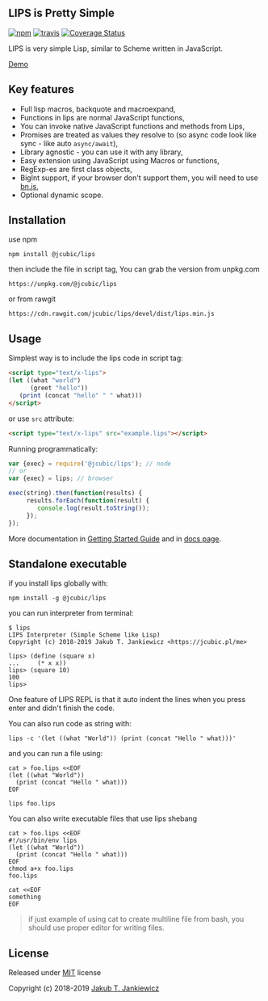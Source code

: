 ## LIPS is Pretty Simple

[![npm](https://img.shields.io/badge/npm-0.18.1-blue.svg)](https://www.npmjs.com/package/@jcubic/lips)
[![travis](https://travis-ci.org/jcubic/lips.svg?branch=master&e396d21737a13751d80485bdf928fa5c5868ba10)](https://travis-ci.org/jcubic/lips)
[![Coverage Status](https://coveralls.io/repos/github/jcubic/lips/badge.svg?branch=master&8710db161df0ca3500520bda08815b5e)](https://coveralls.io/github/jcubic/lips?branch=master)


LIPS is very simple Lisp, similar to Scheme written in JavaScript.

[Demo](https://jcubic.github.io/lips/#demo)

## Key features

* Full lisp macros, backquote and macroexpand,
* Functions in lips are normal JavaScript functions,
* You can invoke native JavaScript functions and methods from Lips,
* Promises are treated as values they resolve to (so async code look like sync - like auto `async/await`),
* Library agnostic - you can use it with any library,
* Easy extension using JavaScript using Macros or functions,
* RegExp-es are first class objects,
* BigInt support, if your browser don't support them, you will need to use [bn.js](https://github.com/indutny/bn.js/),
* Optional dynamic scope.

## Installation

use npm

```
npm install @jcubic/lips
```

then include the file in script tag, You can grab the version from unpkg.com

```
https://unpkg.com/@jcubic/lips
```

or from rawgit

```
https://cdn.rawgit.com/jcubic/lips/devel/dist/lips.min.js
```

## Usage


Simplest way is to include the lips code in script tag:

```html
<script type="text/x-lips">
(let ((what "world")
      (greet "hello"))
   (print (concat "hello" " " what)))
</script>
```

or use `src` attribute:

```html
<script type="text/x-lips" src="example.lips"></script>
```

Running programmatically:

```javascript
var {exec} = require('@jcubic/lips'); // node
// or
var {exec} = lips; // browser

exec(string).then(function(results) {
     results.forEach(function(result) {
        console.log(result.toString());
     });
});
```

More documentation in [Getting Started Guide](https://github.com/jcubic/lips/wiki/Getting-Started) and
in [docs page](https://jcubic.github.io/lips/docs.html).

## Standalone executable

if you install lips globally with:

```
npm install -g @jcubic/lips
```

you can run interpreter from terminal:

```
$ lips
LIPS Interpreter (Simple Scheme like Lisp)
Copyright (c) 2018-2019 Jakub T. Jankiewicz <https://jcubic.pl/me>

lips> (define (square x)
...     (* x x))
lips> (square 10)
100
lips>
```

One feature of LIPS REPL is that it auto indent the lines when you press enter and didn't finish the code.

You can also run code as string with:

```
lips -c '(let ((what "World")) (print (concat "Hello " what)))'
```

and you can run a file using:

```
cat > foo.lips <<EOF
(let ((what "World"))
  (print (concat "Hello " what)))
EOF

lips foo.lips
```

You can also write executable files that use lips shebang

```
cat > foo.lips <<EOF
#!/usr/bin/env lips
(let ((what "World"))
  (print (concat "Hello " what)))
EOF
chmod a+x foo.lips
foo.lips
```

```
cat <<EOF
something
EOF
```

> if just example of using cat to create multiline file from bash, you should use proper editor for
> writing files.

## License

Released under [MIT](http://opensource.org/licenses/MIT) license

Copyright (c) 2018-2019 [Jakub T. Jankiewicz](https://jcubic.pl/jakub-jankiewicz)
